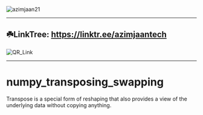 
![azimjaan21](https://github.com/user-attachments/assets/fa232b2e-fbaa-4afa-913d-afaff58d8574)

-----------------------------------------------
☘️LinkTree: https://linktr.ee/azimjaantech
-----------------------------------------------

![QR_Link](https://github.com/user-attachments/assets/07a09d14-49db-447a-904a-718ea3ca5b96)

-----------------------------------------------

# numpy_transposing_swapping
Transpose is a special form of reshaping that also provides a view of the underlying data without copying anything.
